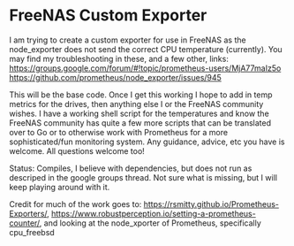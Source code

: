 # FreeNAS Custom Exporter

I am trying to create a custom exporter for use in FreeNAS as the node_exporter does not send the correct CPU temperature (currently).  You may find my troubleshooting in these, and a few other, links:
https://groups.google.com/forum/#!topic/prometheus-users/MjA77maIz5o
https://github.com/prometheus/node_exporter/issues/945

This will be the base code.  Once I get this working I hope to add in temp metrics for the drives, then anything else I or the FreeNAS community wishes.  I have a working shell script for the temperatures and know the FreeNAS community has quite a few more scripts that can be translated over to Go or to otherwise work with Prometheus for a more sophisticated/fun monitoring system.  Any guidance, advice, etc you have is welcome.  All questions welcome too!

Status: Compiles, I believe with dependencies, but does not run as descriped in the google groups thread.  Not sure what is missing, but I will keep playing around with it.

Credit for much of the work goes to:
https://rsmitty.github.io/Prometheus-Exporters/, https://www.robustperception.io/setting-a-prometheus-counter/, and looking at the node_xporter of Prometheus, specifically cpu_freebsd